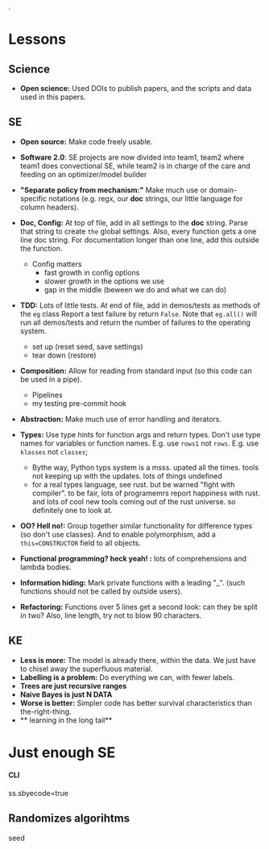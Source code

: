.

# Lessons

## Science

- **Open science:** Used DOIs to publish papers, and the scripts and data used in this papers.

## SE

- **Open source:** Make code freely usable.
- **Software 2.0**: SE projects are now divided into team1, team2 where team1 does convectional SE, while team2
   is in charge of the care and feeding on an optimizer/model builder
- **"Separate policy from mechanism:"** Make much use or domain-specific notations (e.g. regx, our
  __doc__ strings, our little language for column headers).
- **Doc, Config:** At top of file, add in all settings to the __doc__ string. 
  Parse that string to create `the` global settings.
  Also, every function gets a one line doc string. For documentation longer than one line,
  add this outside the function.
  - Config matters
    - fast growth in config options
    - slower growth in the options we use
    - gap in the middle (beween we do and what we can do)
- **TDD:** Lots of little tests. At end of file, add in demos/tests as methods of the `eg` class 
  Report a test failure by return `False`. Note that `eg.all()` will run all demos/tests
  and return the number of failures to the operating system.
  - set up (reset seed, save settings)
  - tear down (restore)

- **Composition:** Allow for reading from standard input (so this code can be used in a pipe).
   -  Pipelines
   - my testing pre-commit hook
- **Abstraction:** Make much use of error handling and iterators.
- **Types:** Use type hints for function args and return types.
  Don't use type names for variables or function names.  E.g. use `rows1` not `rows`. E.g. use `klasses` not `classes`; 
  - Bythe way, Python typs system is a msss. upated all the times. tools not keeping up with the updates. lots of things undefined
  - for a real types language, see rust. but be warned "fight with compiler". to be fair, lots of programemrs report happiness with rust. and lots of cool new tools coming out of the rust universe. so definitely one to look at.
- **OO? Hell no!:** Group together similar functionality for difference types (so don't use classes).
  And to enable polymorphism, add a `this=CONSTRUCTOR` field to all objects.
- **Functional programming? heck yeah! :** lots of comprehensions and lambda bodies.
- **Information hiding:** Mark private functions with a leading  "_". 
  (such functions  should not be called by outside users).
- **Refactoring:**  Functions over 5 lines get a second look: can they be split in two?
  Also, line length,  try not to blow 90 characters.

## KE

- **Less is more:** The model is already there, within the data.
     We  just have to chisel away the superfluous material. 
- **Labelling is a problem:** Do everything we can, with fewer labels.
- **Trees are just recursive ranges**
- **Naive Bayes is just N DATA**
- **Worse is better:** Simpler code has better survival characteristics than the-right-thing.
- ** learning in the long tail**

# Just enough SE



#### CLI

ss.sbyecode=true

## Randomizes algorihtms

seed
